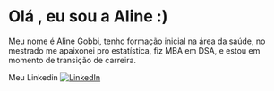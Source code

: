 # Olá , eu sou a Aline  :)

Meu nome é Aline Gobbi, tenho formação inicial na área da saúde, no mestrado me apaixonei pro estatística, fiz MBA em DSA, e estou em momento de transição de carreira. 

Meu Linkedin 
[![LinkedIn](https://img.shields.io/badge/-LinkedIn-000?style=for-the-badge&logo=linkedin&logoColor=30A3DC)](https://www.linkedin.com/in/aline-gobbi-53702313a/)
